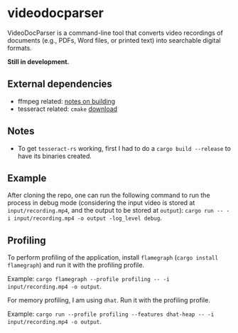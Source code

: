 # videodocparser

VideoDocParser is a command-line tool that converts video recordings of documents (e.g., PDFs, Word files, or printed text) into searchable digital formats.

**Still in development.**

## External dependencies

- ffmpeg related: [notes on building](https://github.com/zmwangx/rust-ffmpeg/wiki/Notes-on-building)
- tesseract related: `cmake` [download](https://cmake.org/download/)

## Notes

- To get `tesseract-rs` working, first I had to do a `cargo build --release` to have its binaries created.

## Example

After cloning the repo, one can run the following command to run the process in debug mode (considering the input video is stored at `input/recording.mp4`, and the output to be stored at `output`): `cargo run -- -i input/recording.mp4 -o output -log_level debug`.

## Profiling

To perform profiling of the application, install `flamegraph` (`cargo install flamegraph`) and run it with the profiling profile.

Example: `cargo flamegraph --profile profiling -- -i input/recording.mp4 -o output`.

For memory profiling, I am using `dhat`. Run it with the profiling profile.

Example: `cargo run --profile profiling --features dhat-heap -- -i input/recording.mp4 -o output`.
